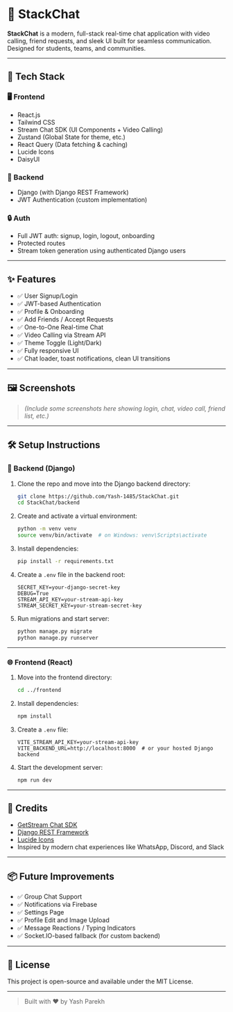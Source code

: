 # 💬 StackChat

**StackChat** is a modern, full-stack real-time chat application with video calling, friend requests, and sleek UI built for seamless communication. Designed for students, teams, and communities.

---

## 🚀 Tech Stack

### 🖥️ Frontend
- React.js
- Tailwind CSS
- Stream Chat SDK (UI Components + Video Calling)
- Zustand (Global State for theme, etc.)
- React Query (Data fetching & caching)
- Lucide Icons
- DaisyUI

### 🧠 Backend
- Django (with Django REST Framework)
- JWT Authentication (custom implementation)

### 🔒 Auth
- Full JWT auth: signup, login, logout, onboarding
- Protected routes
- Stream token generation using authenticated Django users

---

## ✨ Features

- ✅ User Signup/Login
- ✅ JWT-based Authentication
- ✅ Profile & Onboarding
- ✅ Add Friends / Accept Requests
- ✅ One-to-One Real-time Chat
- ✅ Video Calling via Stream API
- ✅ Theme Toggle (Light/Dark)
- ✅ Fully responsive UI
- ✅ Chat loader, toast notifications, clean UI transitions

---

## 🖼️ Screenshots

> _(Include some screenshots here showing login, chat, video call, friend list, etc.)_

---

## 🛠️ Setup Instructions

### 🔧 Backend (Django)

1. Clone the repo and move into the Django backend directory:
    ```bash
    git clone https://github.com/Yash-1485/StackChat.git
    cd StackChat/backend
    ```

2. Create and activate a virtual environment:
    ```bash
    python -m venv venv
    source venv/bin/activate  # on Windows: venv\Scripts\activate
    ```

3. Install dependencies:
    ```bash
    pip install -r requirements.txt
    ```

4. Create a `.env` file in the backend root:
    ```
    SECRET_KEY=your-django-secret-key
    DEBUG=True
    STREAM_API_KEY=your-stream-api-key
    STREAM_SECRET_KEY=your-stream-secret-key
    ```

5. Run migrations and start server:
    ```bash
    python manage.py migrate
    python manage.py runserver
    ```

---

### 🌐 Frontend (React)

1. Move into the frontend directory:
    ```bash
    cd ../frontend
    ```

2. Install dependencies:
    ```bash
    npm install
    ```

3. Create a `.env` file:
    ```
    VITE_STREAM_API_KEY=your-stream-api-key
    VITE_BACKEND_URL=http://localhost:8000  # or your hosted Django backend
    ```

4. Start the development server:
    ```bash
    npm run dev
    ```

---

## 🙌 Credits

- [GetStream Chat SDK](https://getstream.io/chat/)
- [Django REST Framework](https://www.django-rest-framework.org/)
- [Lucide Icons](https://lucide.dev/)
- Inspired by modern chat experiences like WhatsApp, Discord, and Slack

---

## 📦 Future Improvements

- ✅ Group Chat Support
- ✅ Notifications via Firebase
- ✅ Settings Page
- ✅ Profile Edit and Image Upload
- ✅ Message Reactions / Typing Indicators
- ✅ Socket.IO-based fallback (for custom backend)

---

## 📄 License

This project is open-source and available under the MIT License.

---

> Built with ❤️ by Yash Parekh
